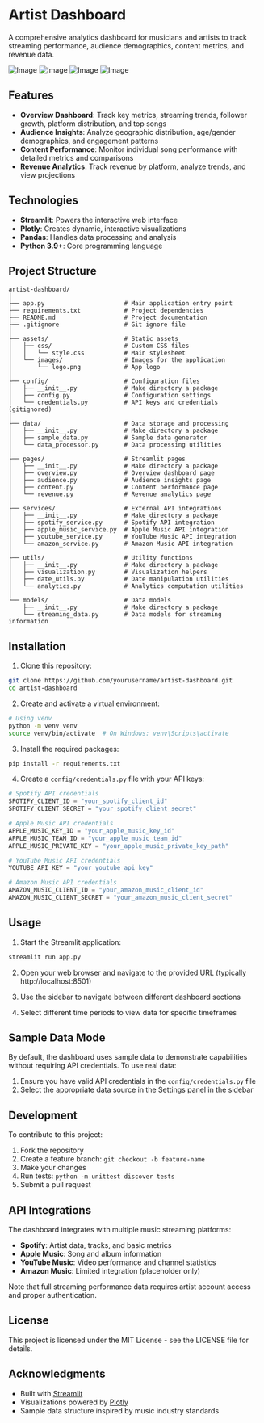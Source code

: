 # Artist Dashboard

A comprehensive analytics dashboard for musicians and artists to track streaming performance, audience demographics, content metrics, and revenue data.

![Image](https://github.com/user-attachments/assets/fd273ef0-844f-45ab-a3eb-696c554e6708)
![Image](https://github.com/user-attachments/assets/88f42fb0-55e4-4c07-8424-006507ae440c)
![Image](https://github.com/user-attachments/assets/b076fad1-f11b-4689-8b99-9a04856544ca)
![Image](https://github.com/user-attachments/assets/af1696b2-8daf-4fa6-a047-7c1ec743f94c)

## Features

- **Overview Dashboard**: Track key metrics, streaming trends, follower growth, platform distribution, and top songs
- **Audience Insights**: Analyze geographic distribution, age/gender demographics, and engagement patterns
- **Content Performance**: Monitor individual song performance with detailed metrics and comparisons
- **Revenue Analytics**: Track revenue by platform, analyze trends, and view projections

## Technologies

- **Streamlit**: Powers the interactive web interface
- **Plotly**: Creates dynamic, interactive visualizations
- **Pandas**: Handles data processing and analysis
- **Python 3.9+**: Core programming language

## Project Structure

```
artist-dashboard/
│
├── app.py                      # Main application entry point
├── requirements.txt            # Project dependencies
├── README.md                   # Project documentation
├── .gitignore                  # Git ignore file
│
├── assets/                     # Static assets
│   ├── css/                    # Custom CSS files
│   │   └── style.css           # Main stylesheet
│   └── images/                 # Images for the application
│       └── logo.png            # App logo
│
├── config/                     # Configuration files
│   ├── __init__.py             # Make directory a package
│   ├── config.py               # Configuration settings
│   └── credentials.py          # API keys and credentials (gitignored)
│
├── data/                       # Data storage and processing
│   ├── __init__.py             # Make directory a package
│   ├── sample_data.py          # Sample data generator
│   └── data_processor.py       # Data processing utilities
│
├── pages/                      # Streamlit pages
│   ├── __init__.py             # Make directory a package
│   ├── overview.py             # Overview dashboard page
│   ├── audience.py             # Audience insights page
│   ├── content.py              # Content performance page
│   └── revenue.py              # Revenue analytics page
│
├── services/                   # External API integrations
│   ├── __init__.py             # Make directory a package
│   ├── spotify_service.py      # Spotify API integration
│   ├── apple_music_service.py  # Apple Music API integration
│   ├── youtube_service.py      # YouTube Music API integration
│   └── amazon_service.py       # Amazon Music API integration
│
├── utils/                      # Utility functions
│   ├── __init__.py             # Make directory a package
│   ├── visualization.py        # Visualization helpers
│   ├── date_utils.py           # Date manipulation utilities
│   └── analytics.py            # Analytics computation utilities
│
└── models/                     # Data models
    ├── __init__.py             # Make directory a package
    └── streaming_data.py       # Data models for streaming information
```

## Installation

1. Clone this repository:
```bash
git clone https://github.com/yourusername/artist-dashboard.git
cd artist-dashboard
```

2. Create and activate a virtual environment:
```bash
# Using venv
python -m venv venv
source venv/bin/activate  # On Windows: venv\Scripts\activate
```

3. Install the required packages:
```bash
pip install -r requirements.txt
```

4. Create a `config/credentials.py` file with your API keys:
```python
# Spotify API credentials
SPOTIFY_CLIENT_ID = "your_spotify_client_id"
SPOTIFY_CLIENT_SECRET = "your_spotify_client_secret"

# Apple Music API credentials
APPLE_MUSIC_KEY_ID = "your_apple_music_key_id"
APPLE_MUSIC_TEAM_ID = "your_apple_music_team_id"
APPLE_MUSIC_PRIVATE_KEY = "your_apple_music_private_key_path"

# YouTube Music API credentials
YOUTUBE_API_KEY = "your_youtube_api_key"

# Amazon Music API credentials
AMAZON_MUSIC_CLIENT_ID = "your_amazon_music_client_id"
AMAZON_MUSIC_CLIENT_SECRET = "your_amazon_music_client_secret"
```

## Usage

1. Start the Streamlit application:
```bash
streamlit run app.py
```

2. Open your web browser and navigate to the provided URL (typically http://localhost:8501)

3. Use the sidebar to navigate between different dashboard sections

4. Select different time periods to view data for specific timeframes

## Sample Data Mode

By default, the dashboard uses sample data to demonstrate capabilities without requiring API credentials. To use real data:

1. Ensure you have valid API credentials in the `config/credentials.py` file
2. Select the appropriate data source in the Settings panel in the sidebar

## Development

To contribute to this project:

1. Fork the repository
2. Create a feature branch: `git checkout -b feature-name`
3. Make your changes
4. Run tests: `python -m unittest discover tests`
5. Submit a pull request

## API Integrations

The dashboard integrates with multiple music streaming platforms:

- **Spotify**: Artist data, tracks, and basic metrics
- **Apple Music**: Song and album information
- **YouTube Music**: Video performance and channel statistics
- **Amazon Music**: Limited integration (placeholder only)

Note that full streaming performance data requires artist account access and proper authentication.

## License

This project is licensed under the MIT License - see the LICENSE file for details.

## Acknowledgments

- Built with [Streamlit](https://streamlit.io/)
- Visualizations powered by [Plotly](https://plotly.com/)
- Sample data structure inspired by music industry standards
